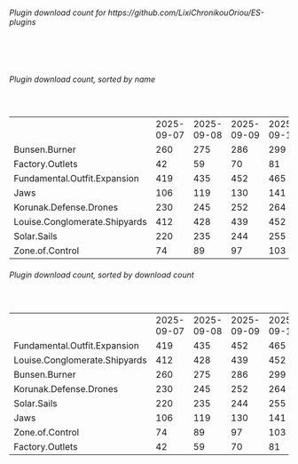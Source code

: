 <h6>Plugin download count for https://github.com/LixiChronikouOriou/ES-plugins</h6><br>
<br>
<h6>Plugin download count, sorted by name</h6><sub><sup><br>
<table>
	<tr>
		<td></td>
		<td>2025-09-07</td>
		<td>2025-09-08</td>
		<td>2025-09-09</td>
		<td>2025-09-10</td>
		<td>2025-09-11</td>
		<td>2025-09-12</td>
		<td>2025-09-13</td>
		<td>today +</td>
	</tr>
	<tr>
		<td>Bunsen.Burner</td>
		<td>260</td>
		<td>275</td>
		<td>286</td>
		<td>299</td>
		<td>307</td>
		<td>316</td>
		<td>321</td>
		<td>+ 5</td>
	</tr>
	<tr>
		<td>Factory.Outlets</td>
		<td>42</td>
		<td>59</td>
		<td>70</td>
		<td>81</td>
		<td>90</td>
		<td>101</td>
		<td>109</td>
		<td>+ 8</td>
	</tr>
	<tr>
		<td>Fundamental.Outfit.Expansion</td>
		<td>419</td>
		<td>435</td>
		<td>452</td>
		<td>465</td>
		<td>498</td>
		<td>521</td>
		<td>533</td>
		<td>+ 12</td>
	</tr>
	<tr>
		<td>Jaws</td>
		<td>106</td>
		<td>119</td>
		<td>130</td>
		<td>141</td>
		<td>151</td>
		<td>160</td>
		<td>165</td>
		<td>+ 5</td>
	</tr>
	<tr>
		<td>Korunak.Defense.Drones</td>
		<td>230</td>
		<td>245</td>
		<td>252</td>
		<td>264</td>
		<td>276</td>
		<td>286</td>
		<td>290</td>
		<td>+ 4</td>
	</tr>
	<tr>
		<td>Louise.Conglomerate.Shipyards</td>
		<td>412</td>
		<td>428</td>
		<td>439</td>
		<td>452</td>
		<td>474</td>
		<td>487</td>
		<td>491</td>
		<td>+ 4</td>
	</tr>
	<tr>
		<td>Solar.Sails</td>
		<td>220</td>
		<td>235</td>
		<td>244</td>
		<td>255</td>
		<td>267</td>
		<td>275</td>
		<td>279</td>
		<td>+ 4</td>
	</tr>
	<tr>
		<td>Zone.of.Control</td>
		<td>74</td>
		<td>89</td>
		<td>97</td>
		<td>103</td>
		<td>109</td>
		<td>117</td>
		<td>120</td>
		<td>+ 3</td>
	</tr>
</table>
</sub></sup>
<h6>Plugin download count, sorted by download count</h6><sub><sup><br>
<table>
	<tr>
		<td></td>
		<td>2025-09-07</td>
		<td>2025-09-08</td>
		<td>2025-09-09</td>
		<td>2025-09-10</td>
		<td>2025-09-11</td>
		<td>2025-09-12</td>
		<td>2025-09-13</td>
		<td>today +</td>
	</tr>
	<tr>
		<td>Fundamental.Outfit.Expansion</td>
		<td>419</td>
		<td>435</td>
		<td>452</td>
		<td>465</td>
		<td>498</td>
		<td>521</td>
		<td>533</td>
		<td>+ 12</td>
	</tr>
	<tr>
		<td>Louise.Conglomerate.Shipyards</td>
		<td>412</td>
		<td>428</td>
		<td>439</td>
		<td>452</td>
		<td>474</td>
		<td>487</td>
		<td>491</td>
		<td>+ 4</td>
	</tr>
	<tr>
		<td>Bunsen.Burner</td>
		<td>260</td>
		<td>275</td>
		<td>286</td>
		<td>299</td>
		<td>307</td>
		<td>316</td>
		<td>321</td>
		<td>+ 5</td>
	</tr>
	<tr>
		<td>Korunak.Defense.Drones</td>
		<td>230</td>
		<td>245</td>
		<td>252</td>
		<td>264</td>
		<td>276</td>
		<td>286</td>
		<td>290</td>
		<td>+ 4</td>
	</tr>
	<tr>
		<td>Solar.Sails</td>
		<td>220</td>
		<td>235</td>
		<td>244</td>
		<td>255</td>
		<td>267</td>
		<td>275</td>
		<td>279</td>
		<td>+ 4</td>
	</tr>
	<tr>
		<td>Jaws</td>
		<td>106</td>
		<td>119</td>
		<td>130</td>
		<td>141</td>
		<td>151</td>
		<td>160</td>
		<td>165</td>
		<td>+ 5</td>
	</tr>
	<tr>
		<td>Zone.of.Control</td>
		<td>74</td>
		<td>89</td>
		<td>97</td>
		<td>103</td>
		<td>109</td>
		<td>117</td>
		<td>120</td>
		<td>+ 3</td>
	</tr>
	<tr>
		<td>Factory.Outlets</td>
		<td>42</td>
		<td>59</td>
		<td>70</td>
		<td>81</td>
		<td>90</td>
		<td>101</td>
		<td>109</td>
		<td>+ 8</td>
	</tr>
</table>
</sub></sup>
